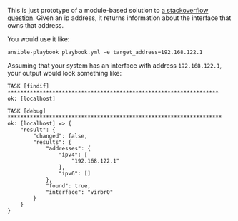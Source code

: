 This is just prototype of a module-based solution to [a stackoverflow
question](https://stackoverflow.com/questions/45659201/).  Given an ip
address, it returns information about the interface that owns that
address.

You would use it like:

    ansible-playbook playbook.yml -e target_address=192.168.122.1

Assuming that your system has an interface with address
`192.168.122.1`, your output would look something like:

    TASK [findif] ******************************************************************
    ok: [localhost]

    TASK [debug] *******************************************************************
    ok: [localhost] => {
        "result": {
            "changed": false,
            "results": {
                "addresses": {
                    "ipv4": [
                        "192.168.122.1"
                    ],
                    "ipv6": []
                },
                "found": true,
                "interface": "virbr0"
            }
        }
    }

